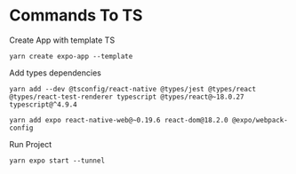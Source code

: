 # Commands To TS

Create App with template TS 
```
yarn create expo-app --template 
```

Add types dependencies
```
yarn add --dev @tsconfig/react-native @types/jest @types/react @types/react-test-renderer typescript @types/react@~18.0.27 typescript@^4.9.4
```
```
yarn add expo react-native-web@~0.19.6 react-dom@18.2.0 @expo/webpack-config
```

Run Project
```
yarn expo start --tunnel
```